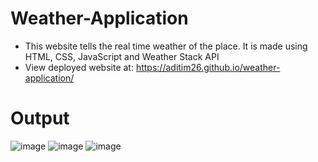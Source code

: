 # Weather-Application
- This website tells the real time weather of the place. It is made using HTML, CSS, JavaScript and Weather Stack API
- View deployed website at: https://aditim26.github.io/weather-application/
# Output
![image](https://user-images.githubusercontent.com/91279248/187418709-7c3fa156-c40f-40f8-bc88-275392425558.png)
![image](https://user-images.githubusercontent.com/91279248/187418841-65a619de-629d-4961-9f30-3f1a6a1f14f9.png)
![image](https://user-images.githubusercontent.com/91279248/187419477-172fcafe-e9a2-4125-bd59-66d044e2a950.png)
